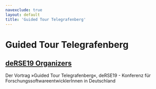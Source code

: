 ```yaml
---
navexclude: true
layout: default
title: 'Guided Tour Telegrafenberg'
---
```


# Guided Tour Telegrafenberg

## [deRSE19 Organizers](../../speaker/JR7ZCK/)

Der Vortrag »Guided Tour Telegrafenberg«, deRSE19 - Konferenz für ForschungssoftwareentwicklerInnen in Deutschland